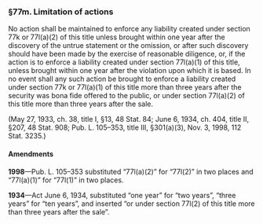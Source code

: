 ### §77m. Limitation of actions ###

No action shall be maintained to enforce any liability created under section 77k or 77l(a)(2) of this title unless brought within one year after the discovery of the untrue statement or the omission, or after such discovery should have been made by the exercise of reasonable diligence, or, if the action is to enforce a liability created under section 77l(a)(1) of this title, unless brought within one year after the violation upon which it is based. In no event shall any such action be brought to enforce a liability created under section 77k or 77l(a)(1) of this title more than three years after the security was bona fide offered to the public, or under section 77l(a)(2) of this title more than three years after the sale.

(May 27, 1933, ch. 38, title I, §13, 48 Stat. 84; June 6, 1934, ch. 404, title II, §207, 48 Stat. 908; Pub. L. 105–353, title III, §301(a)(3), Nov. 3, 1998, 112 Stat. 3235.)

#### Amendments ####

**1998**—Pub. L. 105–353 substituted “77l(a)(2)” for “77l(2)” in two places and “77l(a)(1)” for “77l(1)” in two places.

**1934**—Act June 6, 1934, substituted “one year” for “two years”, “three years” for “ten years”, and inserted “or under section 77l(2) of this title more than three years after the sale”.